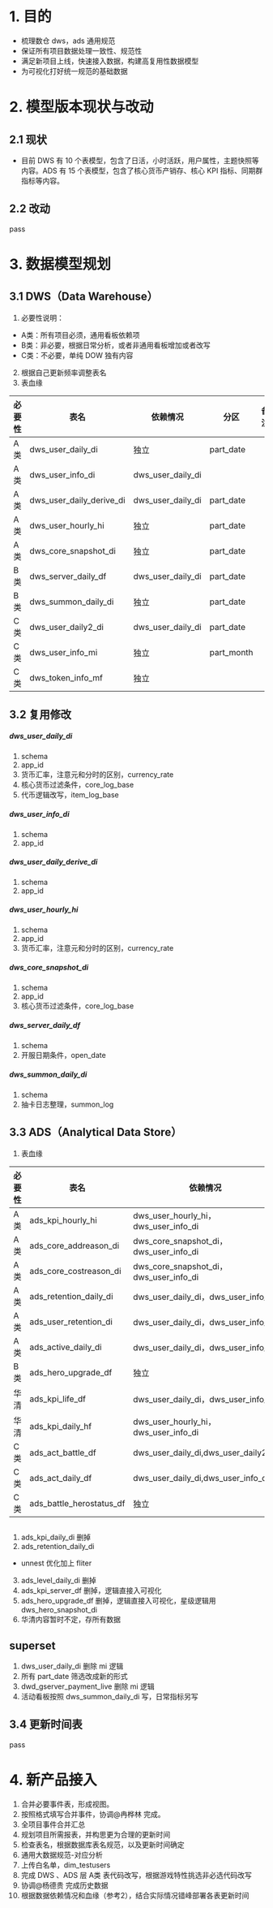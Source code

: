 # 1. 目的
- 梳理数仓 dws，ads 通用规范
- 保证所有项目数据处理一致性、规范性
- 满足新项目上线，快速接入数据，构建高复用性数据模型
- 为可视化打好统一规范的基础数据

# 2. 模型版本现状与改动
## 2.1 现状
- 目前 DWS 有 10 个表模型，包含了日活，小时活跃，用户属性，主题快照等内容。ADS 有 15 个表模型，包含了核心货币产销存、核心 KPI 指标、同期群指标等内容。
## 2.2 改动
pass

# 3. 数据模型规划
## 3.1 DWS（Data Warehouse）
1. 必要性说明：

- A类：所有项目必须，通用看板依赖项
- B类：非必要，根据日常分析，或者非通用看板增加或者改写
- C类：不必要，单纯 DOW 独有内容

2. 根据自己更新频率调整表名
3. 表血缘

|必要性|表名|依赖情况|分区|备注|
|--------|--------|--------|--------|--------|
|A类|dws_user_daily_di|独立|part_date|
|A类|dws_user_info_di|dws_user_daily_di||
|A类|dws_user_daily_derive_di|dws_user_daily_di|part_date|
|A类|dws_user_hourly_hi|独立|part_date||
|A类|dws_core_snapshot_di|独立|part_date||
|B类|dws_server_daily_df|dws_user_daily_di|part_date||
|B类|dws_summon_daily_di|独立|part_date||
|C类|dws_user_daily2_di|dws_user_daily_di|part_date||
|C类|dws_user_info_mi|独立|part_month||
|C类|dws_token_info_mf|独立|||

## 3.2 复用修改
##### dws_user_daily_di
1. schema
2. app_id
3. 货币汇率，注意元和分时的区别，currency_rate
4. 核心货币过滤条件，core_log_base
5. 代币逻辑改写，item_log_base
##### dws_user_info_di
1. schema
2. app_id
##### dws_user_daily_derive_di
1. schema
2. app_id
##### dws_user_hourly_hi
1. schema
2. app_id
3. 货币汇率，注意元和分时的区别，currency_rate
##### dws_core_snapshot_di
1. schema
2. app_id
3. 核心货币过滤条件，core_log_base
##### dws_server_daily_df
1. schema
2. 开服日期条件，open_date
##### dws_summon_daily_di
1. schema
2. 抽卡日志整理，summon_log


## 3.3 ADS（Analytical Data Store）
1. 表血缘

|必要性|表名|依赖情况|分区|分桶|
|--------|--------|--------|--------|--------|
|A类|ads_kpi_hourly_hi|dws_user_hourly_hi，dws_user_info_di|part_date||
|A类|ads_core_addreason_di|dws_core_snapshot_di，dws_user_info_di|part_date||
|A类|ads_core_costreason_di|dws_core_snapshot_di，dws_user_info_di|part_date||
|A类|ads_retention_daily_di|dws_user_daily_di，dws_user_info_di|part_date||
|A类|ads_user_retention_di|dws_user_daily_di，dws_user_info_di|||
|A类|ads_active_daily_di|dws_user_daily_di，dws_user_info_di|part_date||
|B类|ads_hero_upgrade_df|独立|||
|华清|ads_kpi_life_df|dws_user_daily_di，dws_user_info_di|||
|华清|ads_kpi_daily_hf|dws_user_hourly_hi，dws_user_info_di|||
|C类|ads_act_battle_df|dws_user_daily_di,dws_user_daily2_di|||
|C类|ads_act_daily_df|dws_user_daily_di,dws_user_info_di|||
|C类|ads_battle_herostatus_df|独立|||

## 
1. ads_kpi_daily_di 删掉
2. ads_retention_daily_di
- unnest 优化加上 fliter
3. ads_level_daily_di 删掉
4. ads_kpi_server_df 删掉，逻辑直接入可视化
5. ads_hero_upgrade_df 删掉，逻辑直接入可视化，星级逻辑用 dws_hero_snapshot_di
6. 华清内容暂时不定，存所有数据

## superset
1. dws_user_daily_di 删除 mi 逻辑
2. 所有 part_date 筛选改成新的形式
3. dwd_gserver_payment_live 删除 mi 逻辑
4. 活动看板按照 dws_summon_daily_di 写，日常指标另写

## 3.4 更新时间表
pass

# 4. 新产品接入
1. 合并必要事件表，形成视图。
  1. 按照格式填写合并事件，协调@冉桦林 完成。
  2. 全项目事件合并汇总
2. 规划项目所需报表，并构思更为合理的更新时间
3. 检查表名，根据数据库表名规范，以及更新时间确定
  1. 通用大数据规范-对应分析
4. 上传白名单，dim_testusers
5. 完成 DWS 、ADS 层 A类 表代码改写，根据游戏特性挑选非必选代码改写
6. 协调@杨德贵 完成历史数据
7. 根据数据依赖情况和血缘（参考2），结合实际情况错峰部署各表更新时间